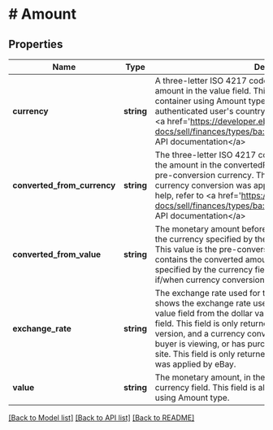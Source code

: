# # Amount

## Properties

Name | Type | Description | Notes
------------ | ------------- | ------------- | -------------
**currency** | **string** | A three-letter ISO 4217 code that indicates the currency of the amount in the value field. This field is always returned with any container using Amount type. Default: The currency of the authenticated user&#39;s country. For implementation help, refer to &lt;a href&#x3D;&#39;https://developer.ebay.com/api-docs/sell/finances/types/ba:CurrencyCodeEnum&#39;&gt;eBay API documentation&lt;/a&gt; | [optional]
**converted_from_currency** | **string** | The three-letter ISO 4217 code representing the currency of the amount in the convertedFromValue field. This value is the pre-conversion currency. This field is only returned if/when currency conversion was applied by eBay. For implementation help, refer to &lt;a href&#x3D;&#39;https://developer.ebay.com/api-docs/sell/finances/types/ba:CurrencyCodeEnum&#39;&gt;eBay API documentation&lt;/a&gt; | [optional]
**converted_from_value** | **string** | The monetary amount before any conversion is performed, in the currency specified by the convertedFromCurrency field. This value is the pre-conversion amount. The value field contains the converted amount of this value, in the currency specified by the currency field. This field is only returned if/when currency conversion was applied by eBay. | [optional]
**exchange_rate** | **string** | The exchange rate used for the monetary conversion. This field shows the exchange rate used to convert the dollar value in the value field from the dollar value in the convertedFromValue field. This field is only returned when eBay does a currency version, and a currency conversion is generally needed if the buyer is viewing, or has purchased an item on an international site. This field is only returned if/when currency conversion was applied by eBay. | [optional]
**value** | **string** | The monetary amount, in the currency specified by the currency field. This field is always returned with any container using Amount type. | [optional]

[[Back to Model list]](../../README.md#models) [[Back to API list]](../../README.md#endpoints) [[Back to README]](../../README.md)
